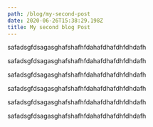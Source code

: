 ```yaml
---
path: /blog/my-second-post
date: 2020-06-26T15:38:29.198Z
title: My second blog Post
---
```

safadsgfdsagasghafshafhfdahafdhafdhfdhdafh

safadsgfdsagasghafshafhfdahafdhafdhfdhdafh

safadsgfdsagasghafshafhfdahafdhafdhfdhdafh

safadsgfdsagasghafshafhfdahafdhafdhfdhdafh

safadsgfdsagasghafshafhfdahafdhafdhfdhdafh

safadsgfdsagasghafshafhfdahafdhafdhfdhdafh